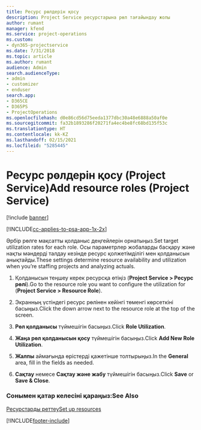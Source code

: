 ```yaml
---
title: Ресурс рөлдерін қосу
description: Project Service ресурстарына рөл тағайындау жолы
author: rumant
manager: kfend
ms.service: project-operations
ms.custom:
- dyn365-projectservice
ms.date: 7/31/2018
ms.topic: article
ms.author: rumant
audience: Admin
search.audienceType:
- admin
- customizer
- enduser
search.app:
- D365CE
- D365PS
- ProjectOperations
ms.openlocfilehash: d0e86cd56d75eeda1377dbc30a48e6888a50af0e
ms.sourcegitcommit: fa32b1893286f20271fa4ec4be8fc68bd135f53c
ms.translationtype: HT
ms.contentlocale: kk-KZ
ms.lasthandoff: 02/15/2021
ms.locfileid: "5285445"
---
```

# <a name="add-resource-roles-project-service"></a><span data-ttu-id="62aa8-103">Ресурс рөлдерін қосу (Project Service)</span><span class="sxs-lookup"><span data-stu-id="62aa8-103">Add resource roles (Project Service)</span></span>

[!include [banner](../includes/psa-now-project-operations.md)]

[!INCLUDE[cc-applies-to-psa-app-1x-2x](../includes/cc-applies-to-psa-app-1x-2x.md)]

<span data-ttu-id="62aa8-104">Әрбір рөлге мақсатты қолданыс деңгейлерін орнатыңыз.</span><span class="sxs-lookup"><span data-stu-id="62aa8-104">Set target utilization rates for each role.</span></span> <span data-ttu-id="62aa8-105">Осы параметрлер жобаларды басқару және нақты мәндерді талдау кезінде ресурс қолжетімділігі мен қолданысын анықтайды.</span><span class="sxs-lookup"><span data-stu-id="62aa8-105">These settings determine resource availability and utilization when you’re staffing projects and analyzing actuals.</span></span>  
  
1.  <span data-ttu-id="62aa8-106">Қолданысын теңшеу керек ресурсқа өтіңіз (**Project Service > Ресурс рөлі**).</span><span class="sxs-lookup"><span data-stu-id="62aa8-106">Go to the resource role you want to configure the utilization for (**Project Service > Resource Role**).</span></span>  
  
2.  <span data-ttu-id="62aa8-107">Экранның үстіндегі ресурс рөлінен кейінгі төменгі көрсеткіні басыңыз.</span><span class="sxs-lookup"><span data-stu-id="62aa8-107">Click the down arrow next to the resource role at the top of the screen.</span></span>  
  
3.  <span data-ttu-id="62aa8-108">**Рөл қолданысы** түймешігін басыңыз.</span><span class="sxs-lookup"><span data-stu-id="62aa8-108">Click **Role Utilization**.</span></span>  
  
4.  <span data-ttu-id="62aa8-109">**Жаңа рөл қолданысын қосу** түймешігін басыңыз.</span><span class="sxs-lookup"><span data-stu-id="62aa8-109">Click **Add New Role Utilization**.</span></span>  
  
5.  <span data-ttu-id="62aa8-110">**Жалпы** аймағында өрістерді қажетінше толтырыңыз.</span><span class="sxs-lookup"><span data-stu-id="62aa8-110">In the **General** area, fill in the fields as needed.</span></span>  
  
6.  <span data-ttu-id="62aa8-111">**Сақтау** немесе **Сақтау және жабу** түймешігін басыңыз.</span><span class="sxs-lookup"><span data-stu-id="62aa8-111">Click **Save** or **Save & Close**.</span></span>  
  
### <a name="see-also"></a><span data-ttu-id="62aa8-112">Сонымен қатар келесіні қараңыз:</span><span class="sxs-lookup"><span data-stu-id="62aa8-112">See Also</span></span>  
 [<span data-ttu-id="62aa8-113">Ресурстарды реттеу</span><span class="sxs-lookup"><span data-stu-id="62aa8-113">Set up resources</span></span>](../psa/set-up-resources.md)


[!INCLUDE[footer-include](../includes/footer-banner.md)]